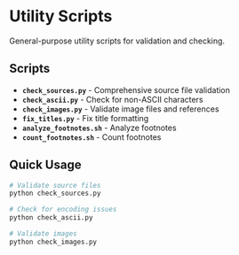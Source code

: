 # Utility Scripts

General-purpose utility scripts for validation and checking.

## Scripts

- **`check_sources.py`** - Comprehensive source file validation
- **`check_ascii.py`** - Check for non-ASCII characters  
- **`check_images.py`** - Validate image files and references
- **`fix_titles.py`** - Fix title formatting
- **`analyze_footnotes.sh`** - Analyze footnotes
- **`count_footnotes.sh`** - Count footnotes

## Quick Usage

```bash
# Validate source files
python check_sources.py

# Check for encoding issues
python check_ascii.py

# Validate images
python check_images.py
``` 